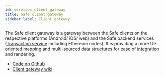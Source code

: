 ```yaml
---
id: services_client_gateway
title: Safe client gateway
sidebar_label: Client gateway
---
```


The Safe client gateway is a gateway between the Safe clients on the respective platforms (Android/ iOS/ web) and the Safe backend services ([Transaction service](services_03_transactions.md) including Ethereum nodes). It is providing a more UI-oriented mapping and multi-sourced data structures for ease of integration and rendering.

- [Code on Github](https://github.com/gnosis/safe-client-gateway/)
- [Client gateway wiki](https://github.com/gnosis/safe-client-gateway/wiki)